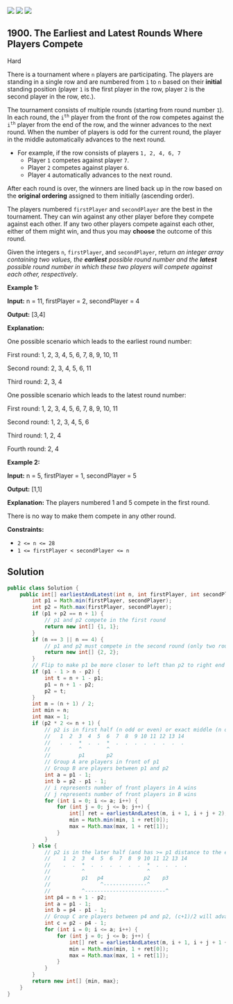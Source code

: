[![](https://img.shields.io/github/stars/javadev/LeetCode-in-Java?label=Stars&style=flat-square)](https://github.com/javadev/LeetCode-in-Java)
[![](https://img.shields.io/github/forks/javadev/LeetCode-in-Java?label=Fork%20me%20on%20GitHub%20&style=flat-square)](https://github.com/javadev/LeetCode-in-Java/fork)
[![](https://img.shields.io/badge/-LeetCode%20in%20Kotlin-blue?style=flat-square)](https://github.com/javadev/LeetCode-in-Kotlin)

## 1900\. The Earliest and Latest Rounds Where Players Compete

Hard

There is a tournament where `n` players are participating. The players are standing in a single row and are numbered from `1` to `n` based on their **initial** standing position (player `1` is the first player in the row, player `2` is the second player in the row, etc.).

The tournament consists of multiple rounds (starting from round number `1`). In each round, the <code>i<sup>th</sup></code> player from the front of the row competes against the <code>i<sup>th</sup></code> player from the end of the row, and the winner advances to the next round. When the number of players is odd for the current round, the player in the middle automatically advances to the next round.

*   For example, if the row consists of players `1, 2, 4, 6, 7`
    *   Player `1` competes against player `7`.
    *   Player `2` competes against player `6`.
    *   Player `4` automatically advances to the next round.

After each round is over, the winners are lined back up in the row based on the **original ordering** assigned to them initially (ascending order).

The players numbered `firstPlayer` and `secondPlayer` are the best in the tournament. They can win against any other player before they compete against each other. If any two other players compete against each other, either of them might win, and thus you may **choose** the outcome of this round.

Given the integers `n`, `firstPlayer`, and `secondPlayer`, return _an integer array containing two values, the **earliest** possible round number and the **latest** possible round number in which these two players will compete against each other, respectively_.

**Example 1:**

**Input:** n = 11, firstPlayer = 2, secondPlayer = 4

**Output:** [3,4]

**Explanation:**

One possible scenario which leads to the earliest round number:

First round: 1, 2, 3, 4, 5, 6, 7, 8, 9, 10, 11

Second round: 2, 3, 4, 5, 6, 11

Third round: 2, 3, 4

One possible scenario which leads to the latest round number:

First round: 1, 2, 3, 4, 5, 6, 7, 8, 9, 10, 11

Second round: 1, 2, 3, 4, 5, 6

Third round: 1, 2, 4

Fourth round: 2, 4 

**Example 2:**

**Input:** n = 5, firstPlayer = 1, secondPlayer = 5

**Output:** [1,1]

**Explanation:** The players numbered 1 and 5 compete in the first round.

There is no way to make them compete in any other round. 

**Constraints:**

*   `2 <= n <= 28`
*   `1 <= firstPlayer < secondPlayer <= n`

## Solution

```java
public class Solution {
    public int[] earliestAndLatest(int n, int firstPlayer, int secondPlayer) {
        int p1 = Math.min(firstPlayer, secondPlayer);
        int p2 = Math.max(firstPlayer, secondPlayer);
        if (p1 + p2 == n + 1) {
            // p1 and p2 compete in the first round
            return new int[] {1, 1};
        }
        if (n == 3 || n == 4) {
            // p1 and p2 must compete in the second round (only two rounds).
            return new int[] {2, 2};
        }
        // Flip to make p1 be more closer to left than p2 to right end for convenience
        if (p1 - 1 > n - p2) {
            int t = n + 1 - p1;
            p1 = n + 1 - p2;
            p2 = t;
        }
        int m = (n + 1) / 2;
        int min = n;
        int max = 1;
        if (p2 * 2 <= n + 1) {
            // p2 is in first half (n odd or even) or exact middle (n odd)
            //   1  2  3  4  5  6  7  8  9 10 11 12 13 14
            //   .  .  *  .  .  *  .  .  .  .  .  .  .  .
            //         ^        ^
            //         p1       p2
            // Group A are players in front of p1
            // Group B are players between p1 and p2
            int a = p1 - 1;
            int b = p2 - p1 - 1;
            // i represents number of front players in A wins
            // j represents number of front players in B wins
            for (int i = 0; i <= a; i++) {
                for (int j = 0; j <= b; j++) {
                    int[] ret = earliestAndLatest(m, i + 1, i + j + 2);
                    min = Math.min(min, 1 + ret[0]);
                    max = Math.max(max, 1 + ret[1]);
                }
            }
        } else {
            // p2 is in the later half (and has >= p1 distance to the end)
            //    1  2  3  4  5  6  7  8  9 10 11 12 13 14
            //    .  .  *  .  .  .  .  .  .  *  .  .  .  .
            //          ^                    ^
            //          p1   p4             p2    p3
            //                ^--------------^
            //          ^--------------------------^
            int p4 = n + 1 - p2;
            int a = p1 - 1;
            int b = p4 - p1 - 1;
            // Group C are players between p4 and p2, (c+1)/2 will advance to next round.
            int c = p2 - p4 - 1;
            for (int i = 0; i <= a; i++) {
                for (int j = 0; j <= b; j++) {
                    int[] ret = earliestAndLatest(m, i + 1, i + j + 1 + (c + 1) / 2 + 1);
                    min = Math.min(min, 1 + ret[0]);
                    max = Math.max(max, 1 + ret[1]);
                }
            }
        }
        return new int[] {min, max};
    }
}
```